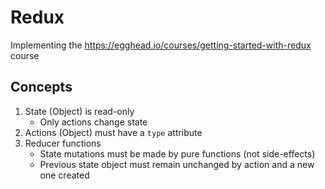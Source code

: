 # Redux

Implementing the https://egghead.io/courses/getting-started-with-redux course

## Concepts

1. State (Object) is read-only
    - Only actions change state
2. Actions (Object) must have a `type` attribute
3. Reducer functions
    - State mutations must be made by pure functions (not side-effects)
    - Previous state object must remain unchanged by action and a new one created
